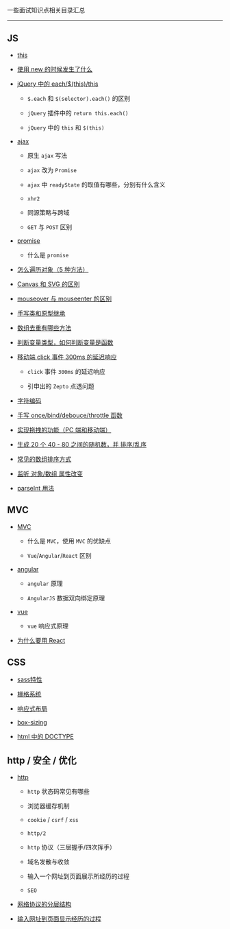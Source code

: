 一些面试知识点相关目录汇总

----

## JS

* [this](https://github.com/hanekaoru/WebLearningNotes/blob/master/面试/js/this.md)


* [使用 new 的时候发生了什么](https://github.com/hanekaoru/WebLearningNotes/blob/master/面试/js/new.md)


* [jQuery 中的 each/$(this)/this](https://github.com/hanekaoru/WebLearningNotes/blob/master/面试/js/each.md)

  * ```$.each``` 和 ```$(selector).each()``` 的区别

  * ```jQuery``` 插件中的 ```return this.each()```

  * ```jQuery``` 中的 ```this``` 和 ```$(this)```



* [ajax](https://github.com/hanekaoru/WebLearningNotes/blob/master/面试/js/ajax.md)

  * 原生 ```ajax``` 写法

  * ```ajax``` 改为 ```Promise```

  * ```ajax``` 中 ```readyState``` 的取值有哪些，分别有什么含义

  * ```xhr2```

  * 同源策略与跨域

  * ```GET``` 与 ```POST``` 区别


* [promise](https://github.com/hanekaoru/WebLearningNotes/blob/master/面试/js/promise.md)

  * 什么是 ```promise```


* [怎么遍历对象（5 种方法）](https://github.com/hanekaoru/WebLearningNotes/blob/master/面试/js/遍历对象的方法.md)

* [Canvas 和 SVG 的区别](https://github.com/hanekaoru/WebLearningNotes/blob/master/面试/js/canvas.md)

* [mouseover 与 mouseenter 的区别](https://github.com/hanekaoru/WebLearningNotes/blob/master/面试/js/mouseover.md)

* [手写类和原型继承](https://github.com/hanekaoru/WebLearningNotes/blob/master/面试/js/继承.md) 

* [数组去重有哪些方法](https://github.com/hanekaoru/WebLearningNotes/blob/master/面试/js/数组去重.md) 

* [判断变量类型，如何判断变量是函数](https://github.com/hanekaoru/WebLearningNotes/blob/master/面试/js/typeof.md) 

* [移动端 click 事件 300ms 的延迟响应](https://github.com/hanekaoru/WebLearningNotes/blob/master/面试/js/300ms.md) 

  * ```click``` 事件 ```300ms``` 的延迟响应

  * 引申出的 ```Zepto``` 点透问题


* [字符编码](https://github.com/hanekaoru/WebLearningNotes/blob/master/面试/js/字符编码.md) 

* [手写 once/bind/debouce/throttle 函数](https://github.com/hanekaoru/WebLearningNotes/blob/master/面试/js/once-bind-debouce-throttle.md) 

* [实现拖拽的功能（PC 端和移动端）](https://github.com/hanekaoru/WebLearningNotes/blob/master/面试/js/drag.md) 

* [生成 20 个 40 - 80 之间的随机数，并 排序/乱序](https://github.com/hanekaoru/WebLearningNotes/blob/master/面试/js/randomNum.md) 

* [常见的数组排序方式](https://github.com/hanekaoru/WebLearningNotes/blob/master/面试/js/sort.md) 

* [监听 对象/数组 属性改变](https://github.com/hanekaoru/WebLearningNotes/blob/master/面试/js/proxy.md) 


* [parseInt 用法](https://github.com/hanekaoru/WebLearningNotes/blob/master/面试/js/parseInt.md) 




## MVC

* [MVC](https://github.com/hanekaoru/WebLearningNotes/blob/master/面试/mvc/mvc.md)

  * 什么是 ```MVC```，使用 ```MVC``` 的优缺点

  * ```Vue```/```Angular```/```React``` 区别


* [angular](https://github.com/hanekaoru/WebLearningNotes/blob/master/面试/mvc/angular.md)

  * ```angular``` 原理

  * ```AngularJS``` 数据双向绑定原理

* [vue](https://github.com/hanekaoru/WebLearningNotes/blob/master/面试/mvc/vue.md)

  * ```vue``` 响应式原理

* [为什么要用 React](https://github.com/hanekaoru/WebLearningNotes/blob/master/面试/mvc/react.md)






## CSS

* [sass特性](https://github.com/hanekaoru/WebLearningNotes/blob/master/面试/css/sass.md)

* [栅格系统](https://github.com/hanekaoru/WebLearningNotes/blob/master/面试/css/栅格系统.md)

* [响应式布局](https://github.com/hanekaoru/WebLearningNotes/blob/master/面试/css/响应式布局.md)

* [box-sizing](https://github.com/hanekaoru/WebLearningNotes/blob/master/面试/css/box-sizing.md)

* [html 中的 DOCTYPE](https://github.com/hanekaoru/WebLearningNotes/blob/master/面试/css/DOCTYPE.md)








## http / 安全 / 优化

* [http](https://github.com/hanekaoru/WebLearningNotes/blob/master/面试/http/http.md)

  * ```http``` 状态码常见有哪些

  * 浏览器缓存机制

  * ```cookie``` / ```csrf``` / ```xss```

  * ``````http/2``````

  * ```http``` 协议（三层握手/四次挥手）

  * 域名发散与收敛

  * 输入一个网址到页面展示所经历的过程

  * ```SEO```

* [网络协议的分层结构](https://github.com/hanekaoru/WebLearningNotes/blob/master/面试/http/网络协议的分层结构.md)

* [输入网址到页面显示经历的过程](https://github.com/hanekaoru/WebLearningNotes/blob/master/面试/http/输入网址到页面显示经历的过程.md)
